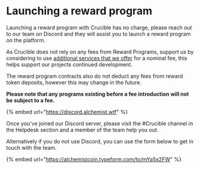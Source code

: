 # Launching a reward program

Launching a reward program with Crucible has no charge, please reach out to our team on Discord and they will assist you to launch a reward program on the platform.

As Crucible does not rely on any fees from Reward Programs, support us by considering to use [additional services that we offer](services-and-fees.md) for a nominal fee, this helps support our projects continued development.

The reward program contracts also do not deduct any fees from reward token deposits, however this may change in the future.&#x20;

**Please note that any programs existing before a fee introduction will not be subject to a fee.**

{% embed url="https://discord.alchemist.wtf" %}

Once you've joined our Discord server, please visit the #Crucible channel in the Helpdesk section and a member of the team help you out.

Alternatively if you do not use Discord, you can use the form below to get in touch with the team.

{% embed url="https://alchemistcoin.typeform.com/to/mYa5x2FW" %}
